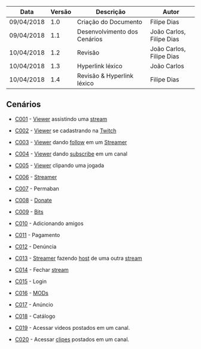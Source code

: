 |Data|Versão|Descrição|Autor|
|----|------|---------|-----|
|09/04/2018|1.0|Criação do Documento|Filipe Dias|
|09/04/2018|1.1|Desenvolvimento dos Cenários|João Carlos, Filipe Dias|
|10/04/2018|1.2|Revisão|João Carlos, Filipe Dias|
|10/04/2018|1.3|Hyperlink léxico|João Carlos|
|10/04/2018|1.4|Revisão & Hyperlink léxico|Filipe Dias|

## Cenários

* [C001](https://github.com/gabrielziegler3/Requisitos-2018-1/wiki/Cenário-001) - [Viewer](https://github.com/gabrielziegler3/Requisitos-2018-1/wiki/Viewer) assistindo uma [stream](https://github.com/gabrielziegler3/Requisitos-2018-1/wiki/Stream)

* [C002](https://github.com/gabrielziegler3/Requisitos-2018-1/wiki/Cenário-002) - [Viewer](https://github.com/gabrielziegler3/Requisitos-2018-1/wiki/Viewer) se cadastrando na [Twitch](https://github.com/gabrielziegler3/Requisitos-2018-1/wiki/Twitch)

* [C003](https://github.com/gabrielziegler3/Requisitos-2018-1/wiki/Cenário-003) - [Viewer](https://github.com/gabrielziegler3/Requisitos-2018-1/wiki/Viewer) dando [follow](https://github.com/gabrielziegler3/Requisitos-2018-1/wiki/Follower) em um [Streamer](https://github.com/gabrielziegler3/Requisitos-2018-1/wiki/L%C3%A9xico-Streamer)

* [C004](https://github.com/gabrielziegler3/Requisitos-2018-1/wiki/Cenário-004) - [Viewer](https://github.com/gabrielziegler3/Requisitos-2018-1/wiki/Viewer) dando [subscribe](https://github.com/gabrielziegler3/Requisitos-2018-1/wiki/Subscriber) em um canal

* [C005](https://github.com/gabrielziegler3/Requisitos-2018-1/wiki/Cenário-005) - [Viewer](https://github.com/gabrielziegler3/Requisitos-2018-1/wiki/Viewer) clipando uma jogada

* [C006](https://github.com/gabrielziegler3/Requisitos-2018-1/wiki/Cenário-006) - [Streamer](https://github.com/gabrielziegler3/Requisitos-2018-1/wiki/L%C3%A9xico-Streamer)

* [C007](https://github.com/gabrielziegler3/Requisitos-2018-1/wiki/Cenário-007) - Permaban

* [C008](https://github.com/gabrielziegler3/Requisitos-2018-1/wiki/Cenário-008) - [Donate](https://github.com/gabrielziegler3/Requisitos-2018-1/wiki/Donate)

* [C009](https://github.com/gabrielziegler3/Requisitos-2018-1/wiki/Cenário-009) - [Bits](https://github.com/gabrielziegler3/Requisitos-2018-1/wiki/Bits)

* [C010](https://github.com/gabrielziegler3/Requisitos-2018-1/wiki/Cenário-010) - Adicionando amigos

* [C011](https://github.com/gabrielziegler3/Requisitos-2018-1/wiki/Cenário-011) - Pagamento

* [C012](https://github.com/gabrielziegler3/Requisitos-2018-1/wiki/Cenário-012) - Denúncia

* [C013](https://github.com/gabrielziegler3/Requisitos-2018-1/wiki/Cenário-013) - [Streamer](https://github.com/gabrielziegler3/Requisitos-2018-1/wiki/L%C3%A9xico-Streamer) fazendo [host](https://github.com/gabrielziegler3/Requisitos-2018-1/wiki/Raid) de uma outra [stream](https://github.com/gabrielziegler3/Requisitos-2018-1/wiki/Stream)

* [C014](https://github.com/gabrielziegler3/Requisitos-2018-1/wiki/Cenário-014) - Fechar [stream](https://github.com/gabrielziegler3/Requisitos-2018-1/wiki/Stream)

* [C015](https://github.com/gabrielziegler3/Requisitos-2018-1/wiki/Cenário-015) - Login

* [C016](https://github.com/gabrielziegler3/Requisitos-2018-1/wiki/Cenário-016) - [MODs](https://github.com/gabrielziegler3/Requisitos-2018-1/wiki/Mods)

* [C017](https://github.com/gabrielziegler3/Requisitos-2018-1/wiki/Cenário-017) - Anúncio

* [C018](https://github.com/gabrielziegler3/Requisitos-2018-1/wiki/Cenário-018) - Catálogo

* [C019](https://github.com/gabrielziegler3/Requisitos-2018-1/wiki/Cenário-019) - Acessar videos postados em um canal.

* [C020](https://github.com/gabrielziegler3/Requisitos-2018-1/wiki/Cenário-020) -  Acessar [clipes](https://github.com/gabrielziegler3/Requisitos-2018-1/wiki/Clipes) postados em um canal.
